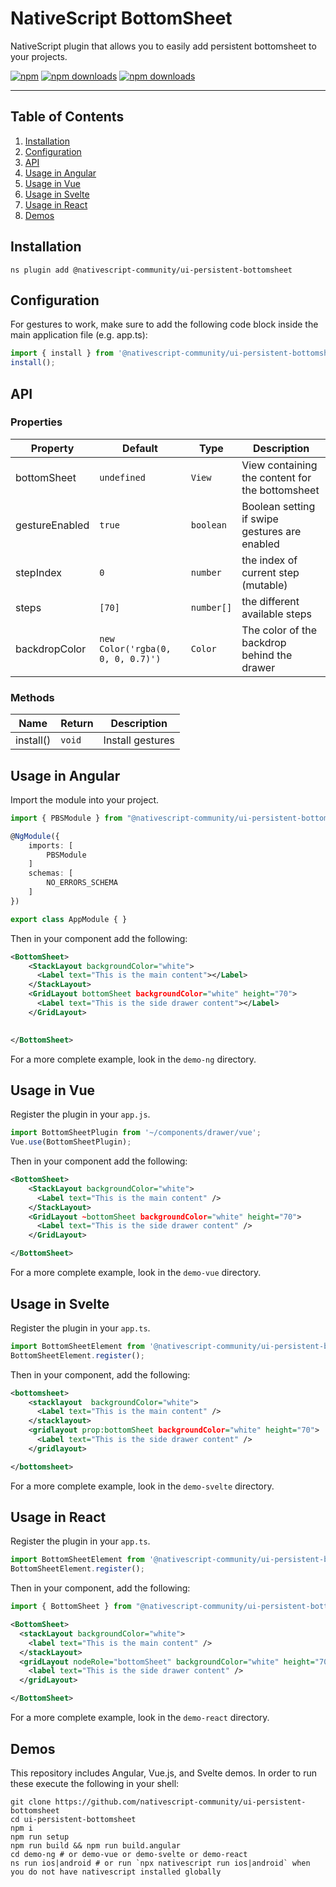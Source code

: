 # NativeScript BottomSheet

NativeScript plugin that allows you to easily add persistent bottomsheet to your projects.

[![npm](https://img.shields.io/npm/v/@nativescript-community/ui-persistent-bottomsheet.svg)](https://www.npmjs.com/package/@nativescript-community/ui-persistent-bottomsheet)
[![npm downloads](https://img.shields.io/npm/dm/@nativescript-community/ui-persistent-bottomsheet.svg)](https://www.npmjs.com/package/@nativescript-community/ui-persistent-bottomsheet)
[![npm downloads](https://img.shields.io/npm/dt/@nativescript-community/ui-persistent-bottomsheet.svg)](https://www.npmjs.com/package/@nativescript-community/ui-persistent-bottomsheet)

---

## Table of Contents

1. [Installation](#installation)
2. [Configuration](#configuration)
3. [API](#api)
4. [Usage in Angular](#usage-in-angular)
5. [Usage in Vue](#usage-in-vue)
6. [Usage in Svelte](#usage-in-svelte)
7. [Usage in React](#usage-in-react)
8. [Demos](#demos)

## Installation

```
ns plugin add @nativescript-community/ui-persistent-bottomsheet
```

## Configuration

For gestures to work, make sure to add the following code block inside the main application file (e.g. app.ts):

```typescript
import { install } from '@nativescript-community/ui-persistent-bottomsheet';
install();
```

## API

### Properties

| Property            | Default                           | Type                        | Description                                             |
| ------------------- | --------------------------------- | --------------------------- | ------------------------------------------------------- |
| bottomSheet          | `undefined`                       | `View`                      | View containing the content for the bottomsheet    |
| gestureEnabled       | `true`                            | `boolean`                   | Boolean setting if swipe gestures are enabled           |
| stepIndex            | `0`                            | `number`                   | the index of current step (mutable)           |
| steps            | `[70]`                            | `number[]`                   | the different available steps           |
| backdropColor        | `new Color('rgba(0, 0, 0, 0.7)')` | `Color`                     | The color of the backdrop behind the drawer             |

### Methods

| Name         | Return | Description                                     |
| ------------ | ------ | ----------------------------------------------- |
| install()    | `void` | Install gestures                                |

## Usage in Angular

Import the module into your project.

```typescript
import { PBSModule } from "@nativescript-community/ui-persistent-bottomsheet/angular";

@NgModule({
    imports: [
        PBSModule
    ]
    schemas: [
        NO_ERRORS_SCHEMA
    ]
})

export class AppModule { }
```

Then in your component add the following:

```xml
<BottomSheet>
    <StackLayout backgroundColor="white">
      <Label text="This is the main content"></Label>
    </StackLayout>
    <GridLayout bottomSheet backgroundColor="white" height="70">
      <Label text="This is the side drawer content"></Label>
    </GridLayout>

   
</BottomSheet>
```

For a more complete example, look in the `demo-ng` directory.

## Usage in Vue

Register the plugin in your `app.js`.

```typescript
import BottomSheetPlugin from '~/components/drawer/vue';
Vue.use(BottomSheetPlugin);
```

Then in your component add the following:

```xml
<BottomSheet>
    <StackLayout backgroundColor="white">
      <Label text="This is the main content" />
    </StackLayout>
    <GridLayout ~bottomSheet backgroundColor="white" height="70">
      <Label text="This is the side drawer content" />
    </GridLayout>

</BottomSheet>
```

For a more complete example, look in the `demo-vue` directory.

## Usage in Svelte

Register the plugin in your `app.ts`.

```typescript
import BottomSheetElement from '@nativescript-community/ui-persistent-bottomsheet/svelte';
BottomSheetElement.register();
```

Then in your component, add the following:

```xml
<bottomsheet>
    <stacklayout  backgroundColor="white">
      <Label text="This is the main content" />
    </stacklayout>
    <gridlayout prop:bottomSheet backgroundColor="white" height="70">
      <Label text="This is the side drawer content" />
    </gridlayout>

</bottomsheet>
```

For a more complete example, look in the `demo-svelte` directory.

## Usage in React

Register the plugin in your `app.ts`.

```typescript
import BottomSheetElement from '@nativescript-community/ui-persistent-bottomsheet/react';
BottomSheetElement.register();
```

Then in your component, add the following:

```ts
import { BottomSheet } from "@nativescript-community/ui-persistent-bottomsheet/react"
```

```xml
<BottomSheet>
  <stackLayout backgroundColor="white">
    <label text="This is the main content" />
  </stackLayout>
  <gridLayout nodeRole="bottomSheet" backgroundColor="white" height="70">
    <label text="This is the side drawer content" />
  </gridLayout>

</BottomSheet>
```

For a more complete example, look in the `demo-react` directory.

## Demos

This repository includes Angular, Vue.js, and Svelte demos. In order to run these execute the following in your shell:

```shell
git clone https://github.com/nativescript-community/ui-persistent-bottomsheet
cd ui-persistent-bottomsheet
npm i
npm run setup
npm run build && npm run build.angular
cd demo-ng # or demo-vue or demo-svelte or demo-react
ns run ios|android # or run `npx nativescript run ios|android` when you do not have nativescript installed globally
```
